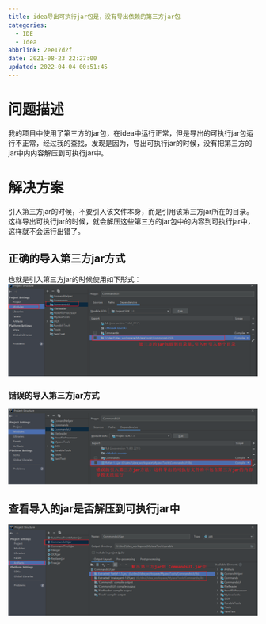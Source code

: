 ```yaml
---
title: idea导出可执行jar包是，没有导出依赖的第三方jar包
categories: 
  - IDE
  - Idea
abbrlink: 2ee17d2f
date: 2021-08-23 22:27:00
updated: 2022-04-04 00:51:45
---
```

# 问题描述
我的项目中使用了第三方的jar包，在idea中运行正常，但是导出的可执行jar包运行不正常，经过我的查找，发现是因为，导出可执行jar的时候，没有把第三方的jar中内内容解压到可执行jar中。

# 解决方案
引入第三方jar的时候，不要引入该文件本身，而是引用该第三方jar所在的目录。
这样导出可执行jar的时候，就会解压这些第三方的jar包中的内容到可执行jar中，这样就不会运行出错了。

## 正确的导入第三方jar方式

也就是引入第三方jar的时候使用如下形式：
![image-20210823222915600](https://raw.githubusercontent.com/lanlan2017/images/master/Blog/2021/08/20210823222915.png)

### 错误的导入第三方jar方式

![image-20210823223519983](https://raw.githubusercontent.com/lanlan2017/images/master/Blog/2021/08/20210823223520.png)

## 查看导入的jar是否解压到可执行jar中

![image-20210823223835983](https://raw.githubusercontent.com/lanlan2017/images/master/Blog/2021/08/20210823223836.png)
